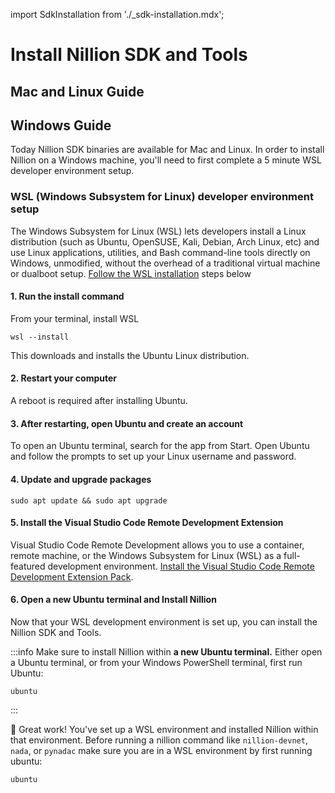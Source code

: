 import SdkInstallation from './\_sdk-installation.mdx';

# Install Nillion SDK and Tools

## Mac and Linux Guide

<SdkInstallation/>

## Windows Guide

Today Nillion SDK binaries are available for Mac and Linux. In order to install Nillion on a Windows machine, you'll need to first complete a 5 minute WSL developer environment setup.

### WSL (Windows Subsystem for Linux) developer environment setup

The Windows Subsystem for Linux (WSL) lets developers install a Linux distribution (such as Ubuntu, OpenSUSE, Kali, Debian, Arch Linux, etc) and use Linux applications, utilities, and Bash command-line tools directly on Windows, unmodified, without the overhead of a traditional virtual machine or dualboot setup. [Follow the WSL installation](https://learn.microsoft.com/en-us/windows/wsl/setup/environment#get-started) steps below

#### 1. Run the install command

From your terminal, install WSL

```
wsl --install
```

This downloads and installs the Ubuntu Linux distribution.

#### 2. Restart your computer

A reboot is required after installing Ubuntu.

#### 3. After restarting, open Ubuntu and create an account

To open an Ubuntu terminal, search for the app from Start. Open Ubuntu and follow the prompts to set up your Linux username and password.

#### 4. Update and upgrade packages

```
sudo apt update && sudo apt upgrade
```

#### 5. Install the Visual Studio Code Remote Development Extension

Visual Studio Code Remote Development allows you to use a container, remote machine, or the Windows Subsystem for Linux (WSL) as a full-featured development environment. [Install the Visual Studio Code Remote Development Extension Pack](https://marketplace.visualstudio.com/items?itemName=ms-vscode-remote.vscode-remote-extensionpack).

#### 6. Open a new Ubuntu terminal and Install Nillion

Now that your WSL development environment is set up, you can install the Nillion SDK and Tools.

:::info
Make sure to install Nillion within **a new Ubuntu terminal.** Either open a Ubuntu terminal, or from your Windows PowerShell terminal, first run Ubuntu:

```
ubuntu
```

:::

<SdkInstallation />

🎉 Great work! You've set up a WSL environment and installed Nillion within that environment. Before running a nillion command like `nillion-devnet`, `nada`, or `pynadac` make sure you are in a WSL environment by first running ubuntu:

```
ubuntu
```
